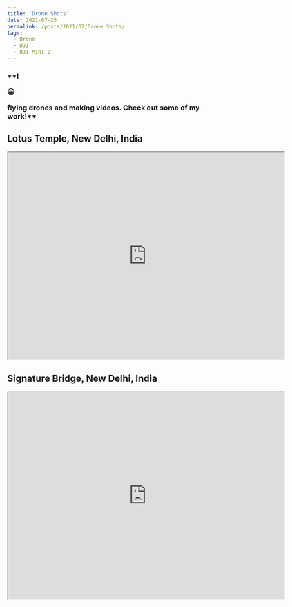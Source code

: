 ```yaml
---
title: 'Drone Shots'
date: 2021-07-25
permalink: /posts/2021/07/Drone Shots/
tags:
  - Drone
  - DJI
  - DJI Mini 2
---
```

<h3> **I <p>&#128512;</p> flying drones and making videos. Check out some of my work!** </h3>

## Lotus Temple, New Delhi, India
<iframe src="https://drive.google.com/file/d/1twfnbUfheYHjU9HcXQ8RuYuv7Y1FQeB3/preview" width="640" height="480" allow="autoplay"></iframe>


## Signature Bridge, New Delhi, India
<iframe src="https://drive.google.com/file/d/1yQToA4MH-IK1i90zgb1Od-YjNBWtM85B/preview" width="640" height="480" allow="autoplay"></iframe>